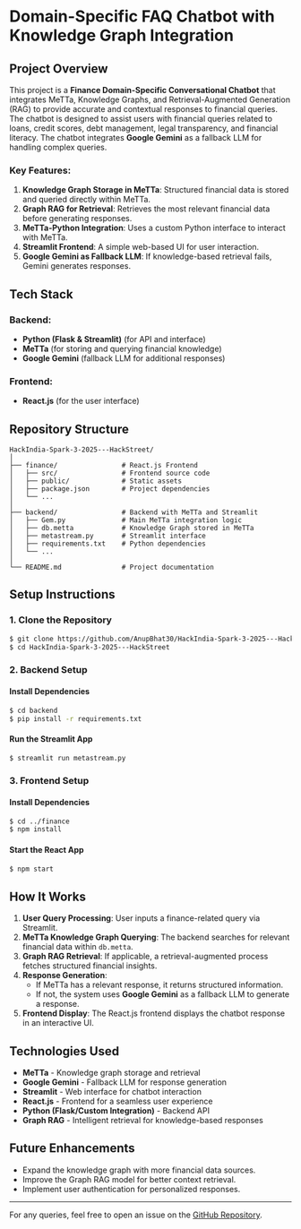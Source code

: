 # Domain-Specific FAQ Chatbot with Knowledge Graph Integration

## Project Overview
This project is a **Finance Domain-Specific Conversational Chatbot** that integrates MeTTa, Knowledge Graphs, and Retrieval-Augmented Generation (RAG) to provide accurate and contextual responses to financial queries. The chatbot is designed to assist users with financial queries related to loans, credit scores, debt management, legal transparency, and financial literacy. The chatbot integrates **Google Gemini** as a fallback LLM for handling complex queries.

### Key Features:
1. **Knowledge Graph Storage in MeTTa**: Structured financial data is stored and queried directly within MeTTa.
2. **Graph RAG for Retrieval**: Retrieves the most relevant financial data before generating responses.
3. **MeTTa-Python Integration**: Uses a custom Python interface to interact with MeTTa.
4. **Streamlit Frontend**: A simple web-based UI for user interaction.
5. **Google Gemini as Fallback LLM**: If knowledge-based retrieval fails, Gemini generates responses.

## Tech Stack
### Backend:
- **Python (Flask & Streamlit)** (for API and interface)
- **MeTTa** (for storing and querying financial knowledge)
- **Google Gemini** (fallback LLM for additional responses)

### Frontend:
- **React.js** (for the user interface)


## Repository Structure
```
HackIndia-Spark-3-2025---HackStreet/
│
├── finance/                # React.js Frontend
│   ├── src/                # Frontend source code
│   ├── public/             # Static assets
│   ├── package.json        # Project dependencies
│   └── ...
│
├── backend/                # Backend with MeTTa and Streamlit
│   ├── Gem.py              # Main MeTTa integration logic
│   ├── db.metta            # Knowledge Graph stored in MeTTa
│   ├── metastream.py       # Streamlit interface
│   ├── requirements.txt    # Python dependencies
│   └── ...
│
└── README.md               # Project documentation
```

## Setup Instructions

### 1. Clone the Repository
```sh
$ git clone https://github.com/AnupBhat30/HackIndia-Spark-3-2025---HackStreet.git
$ cd HackIndia-Spark-3-2025---HackStreet
```

### 2. Backend Setup
#### Install Dependencies
```sh
$ cd backend
$ pip install -r requirements.txt
```
#### Run the Streamlit App
```sh
$ streamlit run metastream.py
```

### 3. Frontend Setup
#### Install Dependencies
```sh
$ cd ../finance
$ npm install
```
#### Start the React App
```sh
$ npm start
```

## How It Works
1. **User Query Processing**: User inputs a finance-related query via Streamlit.
2. **MeTTa Knowledge Graph Querying**: The backend searches for relevant financial data within `db.metta`.
3. **Graph RAG Retrieval**: If applicable, a retrieval-augmented process fetches structured financial insights.
4. **Response Generation**:
   - If MeTTa has a relevant response, it returns structured information.
   - If not, the system uses **Google Gemini** as a fallback LLM to generate a response.
5. **Frontend Display**: The React.js frontend displays the chatbot response in an interactive UI.

## Technologies Used
- **MeTTa** - Knowledge graph storage and retrieval
- **Google Gemini** - Fallback LLM for response generation
- **Streamlit** - Web interface for chatbot interaction
- **React.js** - Frontend for a seamless user experience
- **Python (Flask/Custom Integration)** - Backend API
- **Graph RAG** - Intelligent retrieval for knowledge-based responses

## Future Enhancements
- Expand the knowledge graph with more financial data sources.
- Improve the Graph RAG model for better context retrieval.
- Implement user authentication for personalized responses.

---
For any queries, feel free to open an issue on the [GitHub Repository](https://github.com/AnupBhat30/HackIndia-Spark-3-2025---HackStreet).




